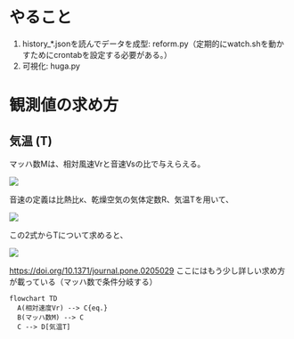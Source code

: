 # やること
1. history_\*.jsonを読んでデータを成型: reform.py（定期的にwatch.shを動かすためにcrontabを設定する必要がある。）
2. 可視化: huga.py

# 観測値の求め方
## 気温 (T)
マッハ数Mは、相対風速Vrと音速Vsの比で与えらえる。

<img src="https://latex.codecogs.com/svg.image?M=\frac{V_r}{V_s}">

音速の定義は比熱比κ、乾燥空気の気体定数R、気温Tを用いて、

<img src="https://latex.codecogs.com/svg.image?\inline&space;V_s=\sqrt{\kappa&space;RT}">

この2式からTについて求めると、

<img src="https://latex.codecogs.com/svg.image?T=\frac{V_r^2}{\kappa&space;RM^2}=\frac{V_r^2}{1.4\times&space;287\times&space;M^2}=\frac{V_r^2}{401.8M^2}">

https://doi.org/10.1371/journal.pone.0205029 ここにはもう少し詳しい求め方が載っている（マッハ数で条件分岐する）
```mermaid
flowchart TD
  A(相対速度Vr) --> C{eq.}
  B(マッハ数M) --> C
  C --> D[気温T]
```
